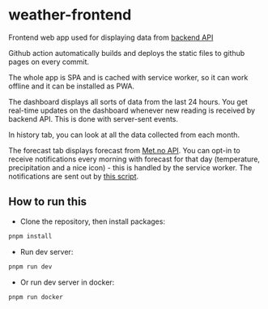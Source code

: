 # weather-frontend

Frontend web app used for displaying data from [backend API](https://github.com/weather-blade/weather-server)

Github action automatically builds and deploys the static files to github pages on every commit.

The whole app is SPA and is cached with service worker, so it can work offline and it can be installed as PWA.

The dashboard displays all sorts of data from the last 24 hours. You get real-time updates on the dashboard whenever new reading is received by backend API. This is done with server-sent events.

In history tab, you can look at all the data collected from each month.

The forecast tab displays forecast from [Met.no API](https://api.met.no/). You can opt-in to receive notifications every morning with forecast for that day (temperature, precipitation and a nice icon) - this is handled by the service worker. The notifications are sent out by [this script](https://github.com/weather-blade/weather-notifications).

## How to run this

- Clone the repository, then install packages:

```bash
pnpm install
```

- Run dev server:

```bash
pnpm run dev
```

- Or run dev server in docker:

```bash
pnpm run docker
```
